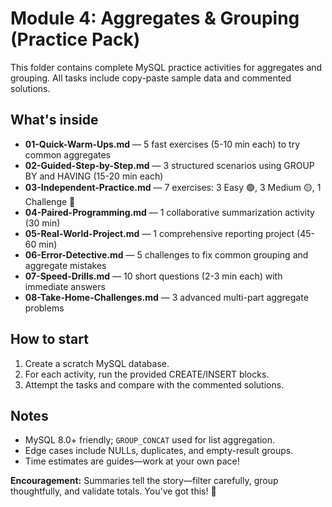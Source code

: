# Module 4: Aggregates & Grouping (Practice Pack)

This folder contains complete MySQL practice activities for aggregates and grouping. All tasks include copy-paste sample data and commented solutions.

## What's inside
- **01-Quick-Warm-Ups.md** — 5 fast exercises (5-10 min each) to try common aggregates
- **02-Guided-Step-by-Step.md** — 3 structured scenarios using GROUP BY and HAVING (15-20 min each)
- **03-Independent-Practice.md** — 7 exercises: 3 Easy 🟢, 3 Medium 🟡, 1 Challenge 🔴
- **04-Paired-Programming.md** — 1 collaborative summarization activity (30 min)
- **05-Real-World-Project.md** — 1 comprehensive reporting project (45-60 min)
- **06-Error-Detective.md** — 5 challenges to fix common grouping and aggregate mistakes
- **07-Speed-Drills.md** — 10 short questions (2-3 min each) with immediate answers
- **08-Take-Home-Challenges.md** — 3 advanced multi-part aggregate problems

## How to start
1) Create a scratch MySQL database.
2) For each activity, run the provided CREATE/INSERT blocks.
3) Attempt the tasks and compare with the commented solutions.

## Notes
- MySQL 8.0+ friendly; `GROUP_CONCAT` used for list aggregation.
- Edge cases include NULLs, duplicates, and empty-result groups.
- Time estimates are guides—work at your own pace!

**Encouragement:** Summaries tell the story—filter carefully, group thoughtfully, and validate totals. You've got this! 🚀
